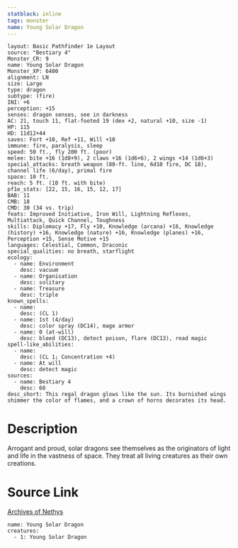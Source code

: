 ```yaml
---
statblock: inline
tags: monster
name: Young Solar Dragon
---
```

```statblock
layout: Basic Pathfinder 1e Layout
source: "Bestiary 4"
Monster_CR: 9
name: Young Solar Dragon
Monster_XP: 6400
alignment: LN
size: Large
type: dragon
subtype: (fire)
INI: +6
perception: +15
senses: dragon senses, see in darkness
AC: 21, touch 11, flat-footed 19 (dex +2, natural +10, size -1)
HP: 115
HD: 11d12+44
saves: Fort +10, Ref +11, Will +10
immune: fire, paralysis, sleep
speed: 50 ft., fly 200 ft. (poor)
melee: bite +16 (1d8+9), 2 claws +16 (1d6+6), 2 wings +14 (1d6+3)
special_attacks: breath weapon (80-ft. line, 6d10 fire, DC 18), channel life (6/day), primal fire
space: 10 ft.
reach: 5 ft. (10 ft. with bite)
pf1e_stats: [22, 15, 16, 15, 12, 17]
BAB: 11
CMB: 18
CMD: 30 (34 vs. trip)
feats: Improved Initiative, Iron Will, Lightning Reflexes, Multiattack, Quick Channel, Toughness
skills: Diplomacy +17, Fly +10, Knowledge (arcana) +16, Knowledge (history) +16, Knowledge (nature) +16, Knowledge (planes) +16, Perception +15, Sense Motive +15
languages: Celestial, Common, Draconic
special_qualities: no breath, starflight
ecology:
  - name: Environment
    desc: vacuum
  - name: Organisation
    desc: solitary
  - name: Treasure
    desc: triple
known_spells:
  - name:
    desc: (CL 1)
  - name: 1st (4/day)
    desc: color spray (DC14), mage armor
  - name: 0 (at-will)
    desc: bleed (DC13), detect poison, flare (DC13), read magic
spell-like_abilities:
  - name:
    desc: (CL 1; Concentration +4)
  - name: At will
    desc: detect magic
sources:
  - name: Bestiary 4
    desc: 68
desc_short: This regal dragon glows like the sun. Its burnished wings shimmer the color of flames, and a crown of horns decorates its head.
```
# Description
Arrogant and proud, solar dragons see themselves as the originators of light and life in the vastness of space. They treat all living creatures as their own creations.
# Source Link
[Archives of Nethys](https://aonprd.com/MonsterDisplay.aspx?ItemName=Young%20Solar%20Dragon)
```encounter-table
name: Young Solar Dragon
creatures:
  - 1: Young Solar Dragon
```
